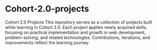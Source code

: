 # Cohort-2.0-projects
Cohort 2.0 Projects This repository serves as a collection of projects built while learning in Cohort 2.0. Each project applies newly acquired skills, focusing on practical implementation and growth in web development, problem-solving, and related technologies. Contributions, iterations, and improvements reflect the learning journey
